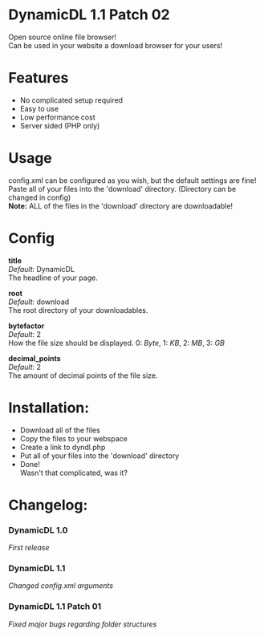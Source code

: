 # DynamicDL 1.1 Patch 02
Open source online file browser!  
Can be used in your website a download browser for your users!
# Features
* No complicated setup required
* Easy to use
* Low performance cost
* Server sided (PHP only)
# Usage
config.xml can be configured as you wish, but the default settings are fine!  
Paste all of your files into the 'download' directory. (Directory can be changed in config)  
**Note:** ALL of the files in the 'download' directory are downloadable!

# Config  
**title**  
  *Default:* DynamicDL  
  The headline of your page.  
  
**root**  
  *Default:* download  
  The root directory of your downloadables.  
    
**bytefactor**  
  *Default:* 2  
  How the file size should be displayed.
  0: *Byte*, 1: *KB*, 2: *MB*, 3: *GB*  
  
**decimal_points**  
  *Default:* 2  
  The amount of decimal points of the file size.  
  
# Installation:
* Download all of the files
* Copy the files to your webspace
* Create a link to dyndl.php
* Put all of your files into the 'download' directory
* Done!  
Wasn't that complicated, was it?

# Changelog:
### DynamicDL 1.0
*First release*
### DynamicDL 1.1
*Changed config.xml arguments*
### DynamicDL 1.1 Patch 01
*Fixed major bugs regarding folder structures*
